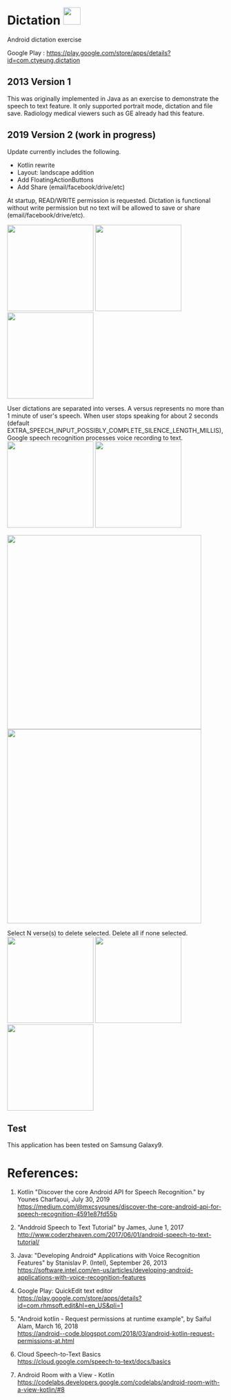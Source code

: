 # Dictation <img src="https://user-images.githubusercontent.com/1282659/69678209-87414180-106a-11ea-833a-e03f49ba6154.png" width="40"> 
Android dictation exercise 

Google Play : https://play.google.com/store/apps/details?id=com.ctyeung.dictation

## 2013 Version 1
This was originally implemented in Java as an exercise to demonstrate the speech to text feature.
It only supported portrait mode, dictation and file save.  Radiology medical viewers such as GE already had this feature.

## 2019 Version 2 (work in progress)
Update currently includes the following.
- Kotlin rewrite
- Layout: landscape addition
- Add FloatingActionButtons
- Add Share (email/facebook/drive/etc)

At startup, READ/WRITE permission is requested.  Dictation is functional without write permission but no text will be allowed to save or share (email/facebook/drive/etc).

<img src="https://user-images.githubusercontent.com/1282659/69260401-6fa71c00-0b85-11ea-81dc-ff457bf1eba7.jpg" width="200">  <img src="https://user-images.githubusercontent.com/1282659/69260400-6fa71c00-0b85-11ea-8566-a12e69bd1746.jpg" width="200">  <img src="https://user-images.githubusercontent.com/1282659/69261893-0f65a980-0b88-11ea-8f77-805bfa4e737f.jpg" width="200"> 

User dictations are separated into verses.  A versus represents no more than 1 minute of user's speech.  When user stops speaking for about 2 seconds (default EXTRA_SPEECH_INPUT_POSSIBLY_COMPLETE_SILENCE_LENGTH_MILLIS), Google speech recognition processes voice recording to text.\
<img src="https://user-images.githubusercontent.com/1282659/69597008-219d7880-0fca-11ea-845c-19ba59b01393.jpg" width="200">  <img src="https://user-images.githubusercontent.com/1282659/69597014-24986900-0fca-11ea-8739-d79cbc3ced17.jpg" width="200"> 

<img src="https://user-images.githubusercontent.com/1282659/69678091-26196e00-106a-11ea-832d-a511bb0e5509.jpg" width="450">  <img src="https://user-images.githubusercontent.com/1282659/69678101-29145e80-106a-11ea-9030-889b9d802c5d.jpg" width="450"> 

Select N verse(s) to delete selected.  Delete all if none selected.\
<img src="https://user-images.githubusercontent.com/1282659/69597287-15fe8180-0fcb-11ea-8458-e5b3fe8fb6be.jpg" width="200">  <img src="https://user-images.githubusercontent.com/1282659/69597019-27935980-0fca-11ea-8ef8-ea76a38638cc.jpg" width="200">  <img src="https://user-images.githubusercontent.com/1282659/69597009-219d7880-0fca-11ea-897d-a3bfa5e04171.jpg" width="200"> 


## Test
This application has been tested on Samsung Galaxy9.

# References:

1. Kotlin "Discover the core Android API for Speech Recognition." by Younes Charfaoui, July 30, 2019\
   https://medium.com/@mxcsyounes/discover-the-core-android-api-for-speech-recognition-4591e87fd55b

2. "Anddroid Speech to Text Tutorial" by James, June 1, 2017\
   http://www.coderzheaven.com/2017/06/01/android-speech-to-text-tutorial/

3. Java: "Developing Android* Applications with Voice Recognition Features" by Stanislav P. (Intel), September 26, 2013\
   https://software.intel.com/en-us/articles/developing-android-applications-with-voice-recognition-features

4. Google Play: QuickEdit text editor\
   https://play.google.com/store/apps/details?id=com.rhmsoft.edit&hl=en_US&pli=1

5. "Android kotlin - Request permissions at runtime example", by Saiful Alam, March 16, 2018\
   https://android--code.blogspot.com/2018/03/android-kotlin-request-permissions-at.html

6. Cloud Speech-to-Text Basics\
   https://cloud.google.com/speech-to-text/docs/basics
   
7. Android Room with a View - Kotlin\
   https://codelabs.developers.google.com/codelabs/android-room-with-a-view-kotlin/#8

